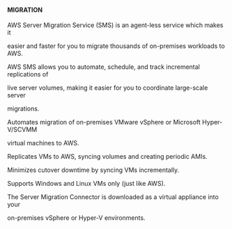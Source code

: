 #### MIGRATION


AWS Server Migration Service (SMS) is an agent-less service which makes it

easier and faster for you to migrate thousands of on-premises workloads to AWS.


AWS SMS allows you to automate, schedule, and track incremental replications of

live server volumes, making it easier for you to coordinate large-scale server

migrations.


Automates migration of on-premises VMware vSphere or Microsoft Hyper-V/SCVMM

virtual machines to AWS.


Replicates VMs to AWS, syncing volumes and creating periodic AMIs.


Minimizes cutover downtime by syncing VMs incrementally.


Supports Windows and Linux VMs only (just like AWS).


The Server Migration Connector is downloaded as a virtual appliance into your

on-premises vSphere or Hyper-V environments.

